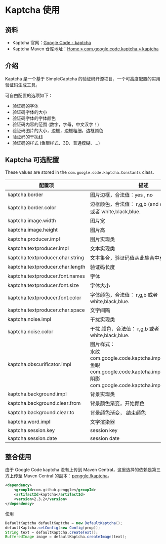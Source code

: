 # Kaptcha 使用

## 资料

- Kaptcha 官网：[Google Code - kaptcha](https://code.google.com/archive/p/kaptcha/)
- Kaptcha Maven 仓库地址：[Home » com.google.code.kaptcha » kaptcha](https://mvnrepository.com/artifact/com.google.code.kaptcha/kaptcha)

## 介绍

Kaptcha 是一个基于 SimpleCaptcha 的验证码开源项目，一个可高度配置的实用验证码生成工具。

可自由配置的选项如下：

- 验证码的字体
- 验证码字体的大小
- 验证码字体的字体颜色
- 验证码内容的范围 (数字，字母，中文汉字！)
- 验证码图片的大小，边框，边框粗细，边框颜色
- 验证码的干扰线
- 验证码的样式 (鱼眼样式、3D、普通模糊、...)

## Kaptcha 可选配置

These values are stored in the `com.google.code.kaptcha.Constants` class.

| 配置项                           | 描述                                                                                                                                                                     | 默认值                                                |
| -------------------------------- | ------------------------------------------------------------------------------------------------------------------------------------------------------------------------ | ----------------------------------------------------- |
| kaptcha.border                   | 图片边框，合法值：yes , no                                                                                                                                               | yes                                                   |
| kaptcha.border.color             | 边框颜色，合法值： r,g,b (and optional alpha) 或者 white,black,blue.                                                                                                     | black                                                 |
| kaptcha.image.width              | 图片宽                                                                                                                                                                   | 200                                                   |
| kaptcha.image.height             | 图片高                                                                                                                                                                   | 50                                                    |
| kaptcha.producer.impl            | 图片实现类                                                                                                                                                               | com.google.code.kaptcha.impl.DefaultKaptcha           |
| kaptcha.textproducer.impl        | 文本实现类                                                                                                                                                               | com.google.code.kaptcha.text.impl.DefaultTextCreator  |
| kaptcha.textproducer.char.string | 文本集合，验证码值从此集合中获取                                                                                                                                         | abcde2345678gfynmnpwx                                 |
| kaptcha.textproducer.char.length | 验证码长度                                                                                                                                                               | 5                                                     |
| kaptcha.textproducer.font.names  | 字体                                                                                                                                                                     | Arial, Courier                                        |
| kaptcha.textproducer.font.size   | 字体大小                                                                                                                                                                 | 40px.                                                 |
| kaptcha.textproducer.font.color  | 字体颜色，合法值： r,g,b 或者 white,black,blue.                                                                                                                          | black                                                 |
| kaptcha.textproducer.char.space  | 文字间隔                                                                                                                                                                 | 2                                                     |
| kaptcha.noise.impl               | 干扰实现类                                                                                                                                                               | com.google.code.kaptcha.impl.DefaultNoise             |
| kaptcha.noise.color              | 干扰 颜色，合法值： r,g,b 或者 white,black,blue.                                                                                                                         | black                                                 |
| kaptcha.obscurificator.impl      | 图片样式：<br /> 水纹 com.google.code.kaptcha.impl.WaterRipple <br /> 鱼眼 com.google.code.kaptcha.impl.FishEyeGimpy<br /> 阴影 com.google.code.kaptcha.impl.ShadowGimpy | com.google.code.kaptcha.impl.WaterRipple              |
| kaptcha.background.impl          | 背景实现类                                                                                                                                                               | com.google.code.kaptcha.impl.DefaultBackground        |
| kaptcha.background.clear.from    | 背景颜色渐变，开始颜色                                                                                                                                                   | light grey                                            |
| kaptcha.background.clear.to      | 背景颜色渐变， 结束颜色                                                                                                                                                  | white                                                 |
| kaptcha.word.impl                | 文字渲染器                                                                                                                                                               | com.google.code.kaptcha.text.impl.DefaultWordRenderer |
| kaptcha.session.key              | session key                                                                                                                                                              | KAPTCHA_SESSION_KEY                                   |
| kaptcha.session.date             | session date                                                                                                                                                             | KAPTCHA_SESSION_DATE                                  |

## 整合使用

由于 Google Code kaptcha 没有上传到 Maven Central，这里选择的依赖是第三方上传至 Maven Central 的副本：[penggle /kaptcha](https://github.com/penggle/kaptcha)。

```xml
<dependency>
    <groupId>com.github.penggle</groupId>
    <artifactId>kaptcha</artifactId>
    <version>2.3.2</version>
</dependency>
```

使用

```java
DefaultKaptcha defaultKaptcha = new DefaultKaptcha();
defaultKaptcha.setConfig(new Config(prop));
String text = defaultKaptcha.createText();
BufferedImage image = defaultKaptcha.createImage(text);
```

